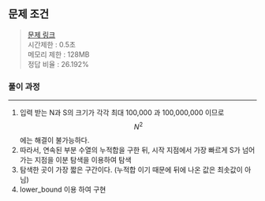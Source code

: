 ## 문제 조건
> <a href = "https://www.acmicpc.net/problem/1806"> 문제 링크 </a>  
> 시간제한 : 0.5초  
> 메모리 제한 : 128MB  
> 정답 비율 : 26.192%

### 풀이 과정
---
1. 입력 받는 N과 S의 크기가 각각 최대 100,000 과 100,000,000 이므로 $$N^2$$에는 해결이 불가능하다.
2. 따라서, 연속된 부분 수열의 누적합을 구한 뒤, 시작 지점에서 가장 빠르게 S가 넘어가는 지점을 이분 탐색을 이용하여 탐색
3. 탐색한 곳이 가장 짧은 구간이다. (누적합 이기 때문에 뒤에 나온 값은 최솟값이 아님)
4. lower_bound 이용 하여 구현  


